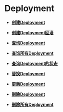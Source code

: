 # Deployment<a name="cci_02_0024"></a>

-   **[创建Deployment](创建Deployment（v1beta1）.md)**  

-   **[创建Deployment回滚](创建Deployment回滚（v1beta1）.md)**  

-   **[查询Deployment](查询Deployment（v1beta1）.md)**  

-   **[查询所有Deployment](查询所有Deployment（v1beta1）.md)**  

-   **[查询Deployment的状态](查询Deployment的状态（v1beta1）.md)**  

-   **[替换Deployment](替换Deployment（v1beta1）.md)**  

-   **[更新Deployment](更新Deployment（v1beta1）.md)**  

-   **[删除Deployment](删除Deployment（v1beta1）.md)**  

-   **[删除所有Deployment](删除所有Deployment（v1beta1）.md)**  


